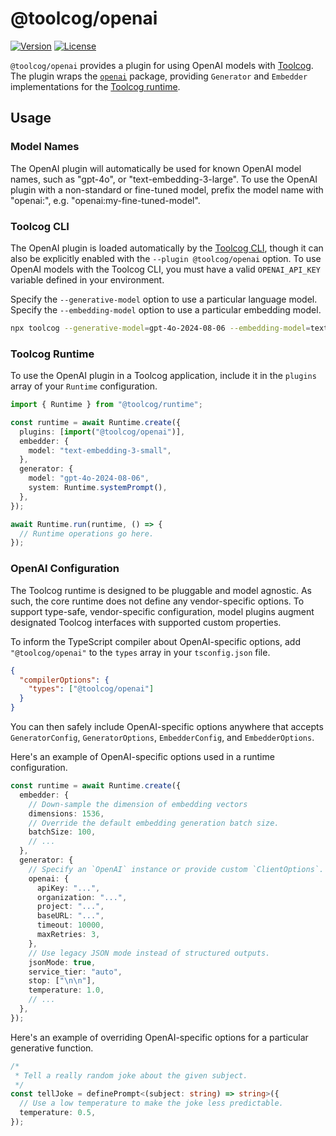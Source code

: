 # @toolcog/openai

[![Version](https://img.shields.io/npm/v/@toolcog/openai)](https://www.npmjs.com/package/@toolcog/openai)
[![License](https://img.shields.io/github/license/toolcog/toolcog)](LICENSE)

`@toolcog/openai` provides a plugin for using OpenAI models with
[Toolcog][toolcog]. The plugin wraps the [`openai`][openai-node] package,
providing `Generator` and `Embedder` implementations for the
[Toolcog runtime][toolcog-runtime].

## Usage

### Model Names

The OpenAI plugin will automatically be used for known OpenAI model names,
such as "gpt-4o", or "text-embedding-3-large". To use the OpenAI plugin with
a non-standard or fine-tuned model, prefix the model name with "openai:",
e.g. "openai:my-fine-tuned-model".

### Toolcog CLI

The OpenAI plugin is loaded automatically by the [Toolcog CLI][toolcog-cli],
though it can also be explicitly enabled with the `--plugin @toolcog/openai`
option. To use OpenAI models with the Toolcog CLI, you must have a valid
`OPENAI_API_KEY` variable defined in your environment.

Specify the `--generative-model` option to use a particular language model.
Specify the `--embedding-model` option to use a particular embedding model.

```sh
npx toolcog --generative-model=gpt-4o-2024-08-06 --embedding-model=text-embedding-3-small
```

### Toolcog Runtime

To use the OpenAI plugin in a Toolcog application, include it in the `plugins`
array of your `Runtime` configuration.

```typescript
import { Runtime } from "@toolcog/runtime";

const runtime = await Runtime.create({
  plugins: [import("@toolcog/openai")],
  embedder: {
    model: "text-embedding-3-small",
  },
  generator: {
    model: "gpt-4o-2024-08-06",
    system: Runtime.systemPrompt(),
  },
});

await Runtime.run(runtime, () => {
  // Runtime operations go here.
});
```

### OpenAI Configuration

The Toolcog runtime is designed to be pluggable and model agnostic. As such,
the core runtime does not define any vendor-specific options. To support
type-safe, vendor-specific configuration, model plugins augment designated
Toolcog interfaces with supported custom properties.

To inform the TypeScript compiler about OpenAI-specific options, add
`"@toolcog/openai"` to the `types` array in your `tsconfig.json` file.

```json
{
  "compilerOptions": {
    "types": ["@toolcog/openai"]
  }
}
```

You can then safely include OpenAI-specific options anywhere that accepts
`GeneratorConfig`, `GeneratorOptions`, `EmbedderConfig`, and `EmbedderOptions`.

Here's an example of OpenAI-specific options used in a runtime configuration.

```typescript
const runtime = await Runtime.create({
  embedder: {
    // Down-sample the dimension of embedding vectors
    dimensions: 1536,
    // Override the default embedding generation batch size.
    batchSize: 100,
    // ...
  },
  generator: {
    // Specify an `OpenAI` instance or provide custom `ClientOptions`.
    openai: {
      apiKey: "...",
      organization: "...",
      project: "...",
      baseURL: "...",
      timeout: 10000,
      maxRetries: 3,
    },
    // Use legacy JSON mode instead of structured outputs.
    jsonMode: true,
    service_tier: "auto",
    stop: ["\n\n"],
    temperature: 1.0,
    // ...
  },
});
```

Here's an example of overriding OpenAI-specific options for a particular
generative function.

```typescript
/*
 * Tell a really random joke about the given subject.
 */
const tellJoke = definePrompt<(subject: string) => string>({
  // Use a low temperature to make the joke less predictable.
  temperature: 0.5,
});
```

[toolcog]: https://github.com/toolcog/toolcog#readme
[toolcog-runtime]: https://github.com/toolcog/toolcog/tree/main/packages/runtime#readme
[toolcog-cli]: https://github.com/toolcog/toolcog/tree/main/packages/toolcog#readme
[openai-node]: https://github.com/openai/openai-node#readme
